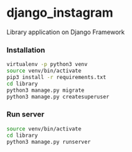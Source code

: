 # django_instagram

Library application on Django Framework

### Installation
```bash
virtualenv -p python3 venv  
source venv/bin/activate  
pip3 install -r requirements.txt
cd library  
python3 manage.py migrate
python3 manage.py createsuperuser 
```

### Run server

```bash
source venv/bin/activate  
cd library   
python3 manage.py runserver  
```
